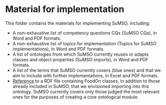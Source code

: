 # Material for implementation

This folder contains the materials for implementing SuMSO, including:

- A non-exhaustive list of competency questions CQs (SuMSO CQs), in Word and PDF formats.
- A non-exhaustive list of topics for implementation (Topics for SuMSO implementations), in Word and PDF formats.
- A list of ontologies from which SuMSO currently reuses or adapts classes and object properties (SuMSO imports), in Word and PDF formats.
- A list of the terms that SuMSO currently covers (blue ones) and that we aim to include with further implementations, in Excel and PDF formats.
- [Reference](https://github.com/gioUbbiali/Sustainable-Meat-Systems-Ontology/blob/main/SuMSO/src/ontology/imports/foodon-imports-tot.rdf) to a RDF file containing FoodOn classes, in addition to those already included in SuMSO, that we envisioned importing into this ontology. SuMSO currently covers only those judged the most relevant ones for the purposes of creating a core ontological module. 
